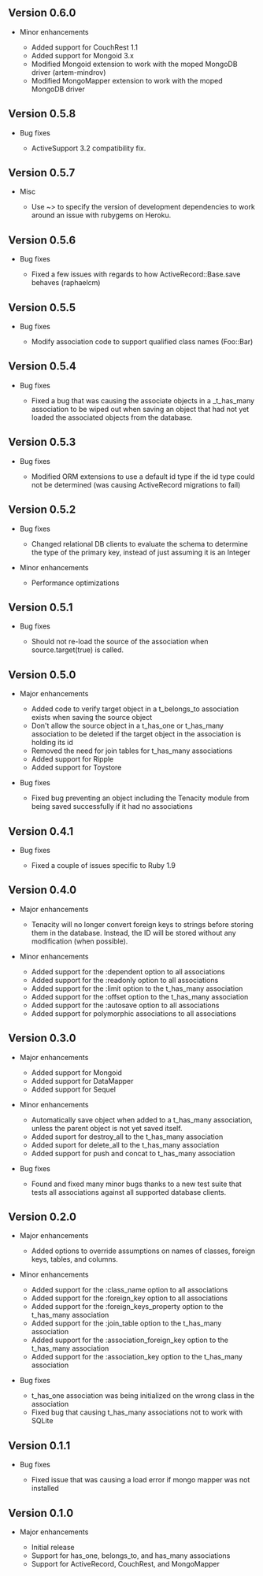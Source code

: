 Version 0.6.0
-------------

* Minor enhancements

  * Added support for CouchRest 1.1
  * Added support for Mongoid 3.x
  * Modified Mongoid extension to work with the moped MongoDB driver (artem-mindrov)
  * Modified MongoMapper extension to work with the moped MongoDB driver

Version 0.5.8
-------------

* Bug fixes

  * ActiveSupport 3.2 compatibility fix.

Version 0.5.7
-------------

* Misc

  * Use ~> to specify the version of development dependencies to work around an issue with
    rubygems on Heroku.

Version 0.5.6
-------------

* Bug fixes

  * Fixed a few issues with regards to how ActiveRecord::Base.save behaves (raphaelcm)

Version 0.5.5
-------------

* Bug fixes

  * Modify association code to support qualified class names (Foo::Bar)

Version 0.5.4
-------------

* Bug fixes

  * Fixed a bug that was causing the associate objects in a _t_has_many association
    to be wiped out when saving an object that had not yet loaded the
    associated objects from the database.

Version 0.5.3
-------------

* Bug fixes

  * Modified ORM extensions to use a default id type if the id type could not
    be determined (was causing ActiveRecord migrations to fail)

Version 0.5.2
-------------

* Bug fixes

  * Changed relational DB clients to evaluate the schema to determine the type
    of the primary key, instead of just assuming it is an Integer

* Minor enhancements

  * Performance optimizations

Version 0.5.1
-------------

* Bug fixes

  * Should not re-load the source of the association when source.target(true)
    is called.

Version 0.5.0
-------------

* Major enhancements

  * Added code to verify target object in a t_belongs_to association exists when
    saving the source object
  * Don't allow the source object in a t_has_one or t_has_many association to be
    deleted if the target object in the association is holding its id
  * Removed the need for join tables for t_has_many associations
  * Added support for Ripple
  * Added support for Toystore

* Bug fixes

  * Fixed bug preventing an object including the Tenacity module from being saved
    successfully if it had no associations

Version 0.4.1
-------------

* Bug fixes

  * Fixed a couple of issues specific to Ruby 1.9

Version 0.4.0
-------------

* Major enhancements

  * Tenacity will no longer convert foreign keys to strings before storing them
    in the database.  Instead, the ID will be stored without any modification
    (when possible).

* Minor enhancements

  * Added support for the :dependent option to all associations
  * Added support for the :readonly option to all associations
  * Added support for the :limit option to the t_has_many association
  * Added support for the :offset option to the t_has_many association
  * Added support for the :autosave option to all associations
  * Added support for polymorphic associations to all associations

Version 0.3.0
-------------

* Major enhancements

  * Added support for Mongoid
  * Added support for DataMapper
  * Added support for Sequel

* Minor enhancements

  * Automatically save object when added to a t_has_many association, unless the
    parent object is not yet saved itself.
  * Added suport for destroy_all to the t_has_many association
  * Added suport for delete_all to the t_has_many association
  * Added support for push and concat to t_has_many association

* Bug fixes

  * Found and fixed many minor bugs thanks to a new test suite that tests all
    associations against all supported database clients.

Version 0.2.0
-------------

* Major enhancements

  * Added options to override assumptions on names of classes, foreign keys,
    tables, and columns.

* Minor enhancements

  * Added support for the :class_name option to all associations
  * Added support for the :foreign_key option to all associations
  * Added support for the :foreign_keys_property option to the t_has_many association
  * Added support for the :join_table option to the t_has_many association
  * Added support for the :association_foreign_key option to the t_has_many association
  * Added support for the :association_key option to the t_has_many association

* Bug fixes

  * t_has_one association was being initialized on the wrong class in the association
  * Fixed bug that causing t_has_many associations not to work with SQLite

Version 0.1.1
-------------

* Bug fixes

  * Fixed issue that was causing a load error if mongo mapper was not installed

Version 0.1.0
-------------

* Major enhancements

  * Initial release
  * Support for has_one, belongs_to, and has_many associations
  * Support for ActiveRecord, CouchRest, and MongoMapper

